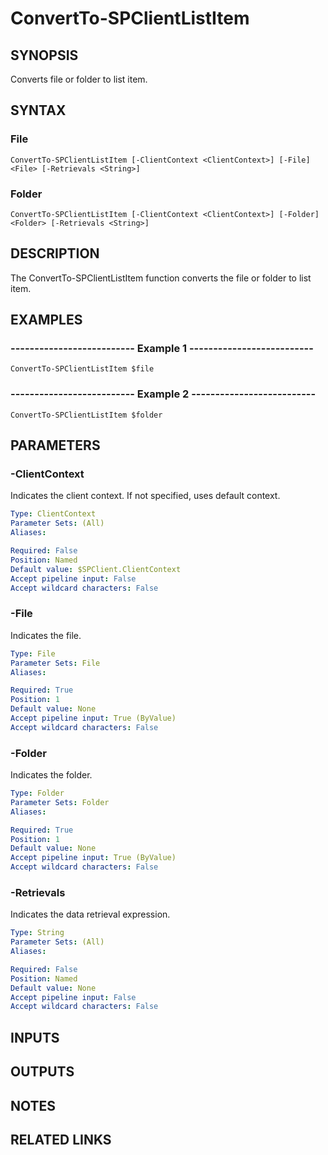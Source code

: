 # ConvertTo-SPClientListItem

## SYNOPSIS
Converts file or folder to list item.

## SYNTAX

### File
```
ConvertTo-SPClientListItem [-ClientContext <ClientContext>] [-File] <File> [-Retrievals <String>]
```

### Folder
```
ConvertTo-SPClientListItem [-ClientContext <ClientContext>] [-Folder] <Folder> [-Retrievals <String>]
```

## DESCRIPTION
The ConvertTo-SPClientListItem function converts the file or folder to list item.

## EXAMPLES

### -------------------------- Example 1 --------------------------
```
ConvertTo-SPClientListItem $file
```

### -------------------------- Example 2 --------------------------
```
ConvertTo-SPClientListItem $folder
```

## PARAMETERS

### -ClientContext
Indicates the client context.
If not specified, uses default context.

```yaml
Type: ClientContext
Parameter Sets: (All)
Aliases: 

Required: False
Position: Named
Default value: $SPClient.ClientContext
Accept pipeline input: False
Accept wildcard characters: False
```

### -File
Indicates the file.

```yaml
Type: File
Parameter Sets: File
Aliases: 

Required: True
Position: 1
Default value: None
Accept pipeline input: True (ByValue)
Accept wildcard characters: False
```

### -Folder
Indicates the folder.

```yaml
Type: Folder
Parameter Sets: Folder
Aliases: 

Required: True
Position: 1
Default value: None
Accept pipeline input: True (ByValue)
Accept wildcard characters: False
```

### -Retrievals
Indicates the data retrieval expression.

```yaml
Type: String
Parameter Sets: (All)
Aliases: 

Required: False
Position: Named
Default value: None
Accept pipeline input: False
Accept wildcard characters: False
```

## INPUTS

## OUTPUTS

## NOTES

## RELATED LINKS


